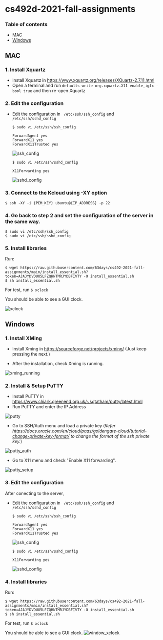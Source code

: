 # cs492d-2021-fall-assignments
### Table of contents

- [MAC](#mac)
- [Windows](#windows)

## MAC

### 1. Install Xquartz 

* Install Xquartz in https://www.xquartz.org/releases/XQuartz-2.7.11.html
*  Open a terminal and run `defaults write org.xquartz.X11 enable_iglx -bool true` and then re-open Xquartz

### 2. Edit the configuration 

* Edit the configuration in ` /etc/ssh/ssh_config` and `/etc/ssh/sshd_config` 

   `$ sudo vi /etc/ssh/ssh_config`
   ```shell
   ForwardAgent yes
   ForwardX11 yes
   ForwardX11Trusted yes
   ```

   ![ssh_config](./docs/ssh_config.png)

   `$ sudo vi /etc/ssh/sshd_config`
   ```shell
   X11Forwarding yes
   ```

   ![sshd_config](./docs/sshd_config.png)

### 3. Connect to the Kcloud using -XY option
`$ ssh -XY -i {PEM_KEY} ubuntu@{IP_ADDRESS} -p 22`
### 4. Go back to step 2 and set the configuration of the server in the same way.
```shell
$ sudo vi /etc/ssh/ssh_config 
$ sudo vi /etc/ssh/sshd_config
```
### 5. Install libraries
Run:

```shell
$ wget https://raw.githubusercontent.com/63days/cs492-2021-fall-assignments/main/install_essential.sh?token=AJAJYDVDUO5LFZQHNTMRJYDBFIVTY -O install_essential.sh
$ sh install_essential.sh
```
For test, run ` $ xclock `

You should be able to see a GUI clock.

![xclock](./docs/xclock.png)

## Windows
### 1. Install XMing
* Install Xming in https://sourceforge.net/projects/xming/ (Just keep pressing the next.)

* After the installation, check Xming is running.

![xming_running](./docs/xming_running.png)
### 2. Install & Setup PuTTY

* Install PuTTY in https://www.chiark.greenend.org.uk/~sgtatham/putty/latest.html 
* Run PuTTY and enter the IP Address

![putty](./docs/putty.png)

* Go to SSH/Auth menu and load a private key (*Refer https://docs.oracle.com/en/cloud/paas/goldengate-cloud/tutorial-change-private-key-format/ to change the format of the ssh private key.*)

![putty_auth](./docs/putty_auth.png)

* Go to X11 menu and check "Enable X11 forwarding".

![putty_setup](./docs/putty_setup.png)

### 3. Edit the configuration
After conecting to the server,
* Edit the configuration in ` /etc/ssh/ssh_config` and `/etc/ssh/sshd_config` 

   `$ sudo vi /etc/ssh/ssh_config`
   ```shell
   ForwardAgent yes
   ForwardX11 yes
   ForwardX11Trusted yes
   ```

   ![ssh_config](./docs/ssh_config.png)

   `$ sudo vi /etc/ssh/sshd_config`
   ```shell
   X11Forwarding yes
   ```

   ![sshd_config](./docs/sshd_config.png)

### 4. Install libraries
Run:

```shell
$ wget https://raw.githubusercontent.com/63days/cs492-2021-fall-assignments/main/install_essential.sh?token=AJAJYDVDUO5LFZQHNTMRJYDBFIVTY -O install_essential.sh
$ sh install_essential.sh
```
For test, run ` $ xclock `

You should be able to see a GUI clock.
![window_xclock](./docs/window_xclock.png)





